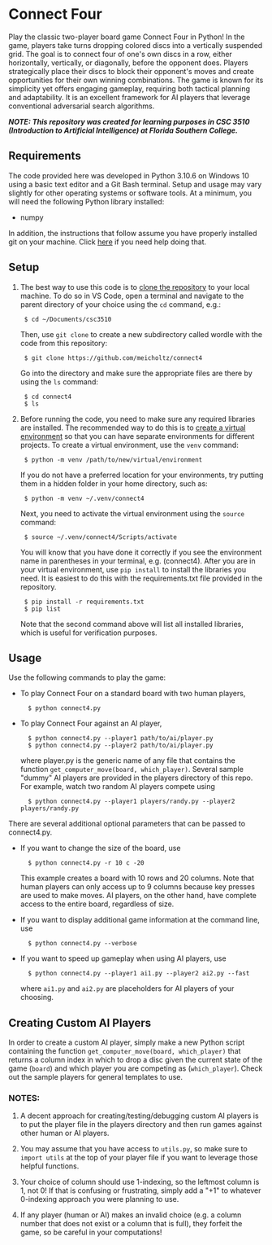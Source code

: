 # Connect Four

Play the classic two-player board game Connect Four in Python! In the game, players take turns dropping colored discs into a vertically suspended grid. The goal is to connect four of one's own discs in a row, either horizontally, vertically, or diagonally, before the opponent does. Players strategically place their discs to block their opponent's moves and create opportunities for their own winning combinations. The game is known for its simplicity yet offers engaging gameplay, requiring both tactical planning and adaptability. It is an excellent framework for AI players that leverage conventional adversarial search algorithms.

***NOTE: This repository was created for learning purposes in CSC 3510 (Introduction to Artificial Intelligence) at Florida Southern College.***

## Requirements

The code provided here was developed in Python 3.10.6 on Windows 10 using a basic text editor and a Git Bash terminal. Setup and usage may vary slightly for other operating systems or software tools. At a minimum, you will need the following Python library installed:

- numpy

In addition, the instructions that follow assume you have properly installed git on your machine. Click [here](https://git-scm.com/book/en/v2/Getting-Started-Installing-Git) if you need help doing that.

## Setup

1. The best way to use this code is to [clone the repository](https://git-scm.com/book/en/v2/Git-Basics-Getting-a-Git-Repository) to your local machine. To do so in VS Code, open a terminal and navigate to the parent directory of your choice using the `cd` command, e.g.:

        $ cd ~/Documents/csc3510

    Then, use `git clone` to create a new subdirectory called wordle with the code from this repository:

        $ git clone https://github.com/meicholtz/connect4

    Go into the directory and make sure the appropriate files are there by using the `ls` command:

        $ cd connect4
        $ ls

2. Before running the code, you need to make sure any required libraries are installed. The recommended way to do this is to [create a virtual environment](https://docs.python.org/3/library/venv.html) so that you can have separate environments for different projects. To create a virtual environment, use the `venv` command:

        $ python -m venv /path/to/new/virtual/environment

    If you do not have a preferred location for your environments, try putting them in a hidden folder in your home directory, such as:

        $ python -m venv ~/.venv/connect4

    Next, you need to activate the virtual environment using the `source` command:

        $ source ~/.venv/connect4/Scripts/activate

    You will know that you have done it correctly if you see the environment name in parentheses in your terminal, e.g. (connect4). After you are in your virtual environment, use `pip install` to install the libraries you need. It is easiest to do this with the requirements.txt file provided in the repository.

        $ pip install -r requirements.txt
        $ pip list

    Note that the second command above will list all installed libraries, which is useful for verification purposes.

## Usage

Use the following commands to play the game:

- To play Connect Four on a standard board with two human players,

        $ python connect4.py

- To play Connect Four against an AI player,

        $ python connect4.py --player1 path/to/ai/player.py
        $ python connect4.py --player2 path/to/ai/player.py

    where player.py is the generic name of any file that contains the function `get_computer_move(board, which_player)`. Several sample "dummy" AI players are provided in the players directory of this repo. For example, watch two random AI players compete using

        $ python connect4.py --player1 players/randy.py --player2 players/randy.py

There are several additional optional parameters that can be passed to connect4.py.

- If you want to change the size of the board, use

        $ python connect4.py -r 10 c -20

    This example creates a board with 10 rows and 20 columns. Note that human players can only access up to 9 columns because key presses are used to make moves. AI players, on the other hand, have complete access to the entire board, regardless of size.

- If you want to display additional game information at the command line, use

        $ python connect4.py --verbose

- If you want to speed up gameplay when using AI players, use

        $ python connect4.py --player1 ai1.py --player2 ai2.py --fast

    where `ai1.py` and `ai2.py` are placeholders for AI players of your choosing.

## Creating Custom AI Players

In order to create a custom AI player, simply make a new Python script containing the function `get_computer_move(board, which_player)` that returns a column index in which to drop a disc given the current state of the game (`board`) and which player you are competing as (`which_player`). Check out the sample players for general templates to use.

### NOTES:

1. A decent approach for creating/testing/debugging custom AI players is to put the player file in the players directory and then run games against other human or AI players.

2. You may assume that you have access to `utils.py`, so make sure to `import utils` at the top of your player file if you want to leverage those helpful functions.

3. Your choice of column should use 1-indexing, so the leftmost column is 1, not 0! If that is confusing or frustrating, simply add a "+1" to whatever 0-indexing approach you were planning to use.

4. If any player (human or AI) makes an invalid choice (e.g. a column number that does not exist or a column that is full), they forfeit the game, so be careful in your computations!